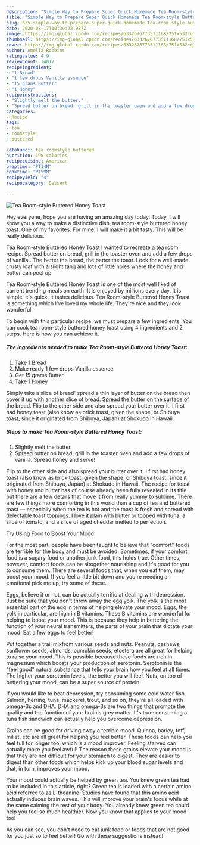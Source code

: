 ```yaml
---
description: "Simple Way to Prepare Super Quick Homemade Tea Room-style Buttered Honey Toast"
title: "Simple Way to Prepare Super Quick Homemade Tea Room-style Buttered Honey Toast"
slug: 635-simple-way-to-prepare-super-quick-homemade-tea-room-style-buttered-honey-toast
date: 2020-08-17T10:39:22.987Z
image: https://img-global.cpcdn.com/recipes/6332676773511168/751x532cq70/tea-room-style-buttered-honey-toast-recipe-main-photo.jpg
thumbnail: https://img-global.cpcdn.com/recipes/6332676773511168/751x532cq70/tea-room-style-buttered-honey-toast-recipe-main-photo.jpg
cover: https://img-global.cpcdn.com/recipes/6332676773511168/751x532cq70/tea-room-style-buttered-honey-toast-recipe-main-photo.jpg
author: Amelia Robbins
ratingvalue: 4.9
reviewcount: 34017
recipeingredient:
- "1 Bread"
- "1 few drops Vanilla essence"
- "15 grams Butter"
- "1 Honey"
recipeinstructions:
- "Slightly melt the butter."
- "Spread butter on bread, grill in the toaster oven and add a few drops of vanilla.  Spread honey and serve!"
categories:
- Recipe
tags:
- tea
- roomstyle
- buttered

katakunci: tea roomstyle buttered 
nutrition: 190 calories
recipecuisine: American
preptime: "PT14M"
cooktime: "PT59M"
recipeyield: "4"
recipecategory: Dessert

---
```



![Tea Room-style Buttered Honey Toast](https://img-global.cpcdn.com/recipes/6332676773511168/751x532cq70/tea-room-style-buttered-honey-toast-recipe-main-photo.jpg)

Hey everyone, hope you are having an amazing day today. Today, I will show you a way to make a distinctive dish, tea room-style buttered honey toast. One of my favorites. For mine, I will make it a bit tasty. This will be really delicious.

Tea Room-style Buttered Honey Toast I wanted to recreate a tea room recipe. Spread butter on bread, grill in the toaster oven and add a few drops of vanilla.. The better the bread, the better the toast. Look for a well-made crusty loaf with a slight tang and lots of little holes where the honey and butter can pool up.

Tea Room-style Buttered Honey Toast is one of the most well liked of current trending meals on earth. It is enjoyed by millions every day. It is simple, it's quick, it tastes delicious. Tea Room-style Buttered Honey Toast is something which I've loved my whole life. They're nice and they look wonderful.


To begin with this particular recipe, we must prepare a few ingredients. You can cook tea room-style buttered honey toast using 4 ingredients and 2 steps. Here is how you can achieve it.

<!--inarticleads1-->

##### The ingredients needed to make Tea Room-style Buttered Honey Toast:

1. Take 1 Bread
1. Make ready 1 few drops Vanilla essence
1. Get 15 grams Butter
1. Take 1 Honey


Simply take a slice of bread&#39; spread a thin layer of butter on the bread then cover it up with another slice of bread. Spread the butter on the surface of the bread. Flip to the other side and also spread your butter over it. I first had honey toast (also know as brick toast, given the shape, or Shibuya toast, since it originated from Shibuya, Japan) at Shokudo in Hawaii. 

<!--inarticleads2-->

##### Steps to make Tea Room-style Buttered Honey Toast:

1. Slightly melt the butter.
1. Spread butter on bread, grill in the toaster oven and add a few drops of vanilla.  Spread honey and serve!


Flip to the other side and also spread your butter over it. I first had honey toast (also know as brick toast, given the shape, or Shibuya toast, since it originated from Shibuya, Japan) at Shokudo in Hawaii. The recipe for toast with honey and butter has of course already been fully revealed in its title but there are a few details that move it from really yummy to sublime. There are few things more comforting in this world than a cup of tea and buttered toast — especially when the tea is hot and the toast is fresh and spread with delectable toast toppings. I love it plain with butter or topped with tuna, a slice of tomato, and a slice of aged cheddar melted to perfection. 

Try Using Food to Boost Your Mood


For the most part, people have been taught to believe that "comfort" foods are terrible for the body and must be avoided. Sometimes, if your comfort food is a sugary food or another junk food, this holds true. Other times, however, comfort foods can be altogether nourishing and it's good for you to consume them. There are several foods that, when you eat them, may boost your mood. If you feel a little bit down and you're needing an emotional pick me up, try some of these.

Eggs, believe it or not, can be actually terrific at dealing with depression. Just be sure that you don't throw away the egg yolk. The yolk is the most essential part of the egg in terms of helping elevate your mood. Eggs, the yolk in particular, are high in B vitamins. These B vitamins are wonderful for helping to boost your mood. This is because they help in bettering the function of your neural transmitters, the parts of your brain that dictate your mood. Eat a few eggs to feel better!

Put together a trail mixfrom various seeds and nuts. Peanuts, cashews, sunflower seeds, almonds, pumpkin seeds, etcetera are all great for helping to raise your mood. This is possible because these foods are rich in magnesium which boosts your production of serotonin. Serotonin is the "feel good" natural substance that tells your brain how you feel at all times. The higher your serotonin levels, the better you will feel. Nuts, on top of bettering your mood, can be a super source of protein.

If you would like to beat depression, try consuming some cold water fish. Salmon, herring, tuna, mackerel, trout, and so on, they're all loaded with omega-3s and DHA. DHA and omega-3s are two things that promote the quality and the function of your brain's grey matter. It's true: consuming a tuna fish sandwich can actually help you overcome depression. 

Grains can be good for driving away a terrible mood. Quinoa, barley, teff, millet, etc are all great for helping you feel better. These foods can help you feel full for longer too, which is a mood improver. Feeling starved can actually make you feel awful! The reason these grains elevate your mood is that they are not difficult for your stomach to digest. They are easier to digest than other foods which helps kick up your blood sugar levels and that, in turn, improves your mood.

Your mood could actually be helped by green tea. You knew green tea had to be included in this article, right? Green tea is loaded with a certain amino acid referred to as L-theanine. Studies have found that this amino acid actually induces brain waves. This will improve your brain's focus while at the same calming the rest of your body. You already knew green tea could help you feel so much healthier. Now you know that applies to your mood too!

As you can see, you don't need to eat junk food or foods that are not good for you just so to feel better! Go  with  these suggestions  instead!

